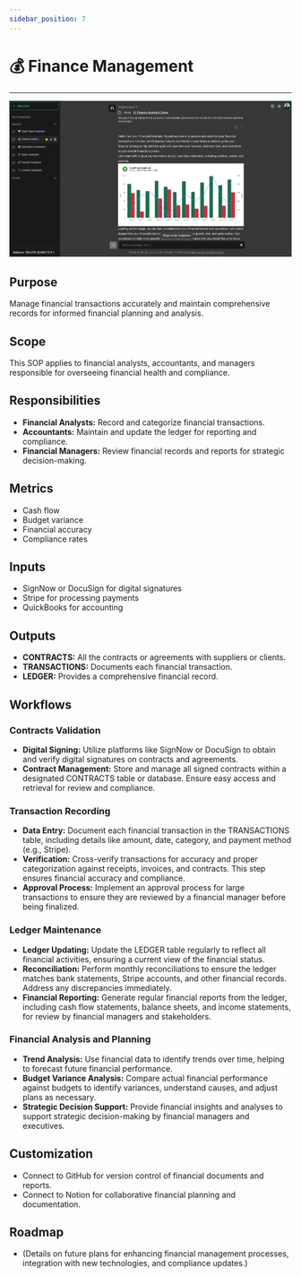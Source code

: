 ```yaml
---
sidebar_position: 7
---
```


# 💰 Finance Management 
---
![finance-assistant](../../usage/img/finance-assistant.png)

## Purpose
Manage financial transactions accurately and maintain comprehensive records for informed financial planning and analysis.

## Scope
This SOP applies to financial analysts, accountants, and managers responsible for overseeing financial health and compliance.

## Responsibilities
- **Financial Analysts:** Record and categorize financial transactions.
- **Accountants:** Maintain and update the ledger for reporting and compliance.
- **Financial Managers:** Review financial records and reports for strategic decision-making.

## Metrics
- Cash flow
- Budget variance
- Financial accuracy
- Compliance rates

## Inputs
- SignNow or DocuSign for digital signatures
- Stripe for processing payments
- QuickBooks for accounting

## Outputs
- **CONTRACTS:** All the contracts or agreements with suppliers or clients.
- **TRANSACTIONS:** Documents each financial transaction.
- **LEDGER:** Provides a comprehensive financial record.

## Workflows
### Contracts Validation
- **Digital Signing:** Utilize platforms like SignNow or DocuSign to obtain and verify digital signatures on contracts and agreements.
- **Contract Management:** Store and manage all signed contracts within a designated CONTRACTS table or database. Ensure easy access and retrieval for review and compliance.

### Transaction Recording
- **Data Entry:** Document each financial transaction in the TRANSACTIONS table, including details like amount, date, category, and payment method (e.g., Stripe).
- **Verification:** Cross-verify transactions for accuracy and proper categorization against receipts, invoices, and contracts. This step ensures financial accuracy and compliance.
- **Approval Process:** Implement an approval process for large transactions to ensure they are reviewed by a financial manager before being finalized.

### Ledger Maintenance
- **Ledger Updating:** Update the LEDGER table regularly to reflect all financial activities, ensuring a current view of the financial status.
- **Reconciliation:** Perform monthly reconciliations to ensure the ledger matches bank statements, Stripe accounts, and other financial records. Address any discrepancies immediately.
- **Financial Reporting:** Generate regular financial reports from the ledger, including cash flow statements, balance sheets, and income statements, for review by financial managers and stakeholders.

### Financial Analysis and Planning
- **Trend Analysis:** Use financial data to identify trends over time, helping to forecast future financial performance.
- **Budget Variance Analysis:** Compare actual financial performance against budgets to identify variances, understand causes, and adjust plans as necessary.
- **Strategic Decision Support:** Provide financial insights and analyses to support strategic decision-making by financial managers and executives.

## Customization
- Connect to GitHub for version control of financial documents and reports.
- Connect to Notion for collaborative financial planning and documentation.

## Roadmap
- (Details on future plans for enhancing financial management processes, integration with new technologies, and compliance updates.)
